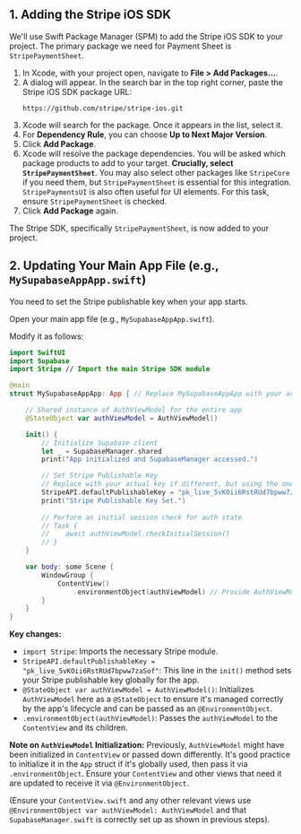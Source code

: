 ## 1. Adding the Stripe iOS SDK

We'll use Swift Package Manager (SPM) to add the Stripe iOS SDK to your project. The primary package we need for Payment Sheet is `StripePaymentSheet`.

1.  In Xcode, with your project open, navigate to **File > Add Packages...**.
2.  A dialog will appear. In the search bar in the top right corner, paste the Stripe iOS SDK package URL:
    ```
    https://github.com/stripe/stripe-ios.git
    ```
3.  Xcode will search for the package. Once it appears in the list, select it.
4.  For **Dependency Rule**, you can choose **Up to Next Major Version**.
5.  Click **Add Package**.
6.  Xcode will resolve the package dependencies. You will be asked which package products to add to your target. **Crucially, select `StripePaymentSheet`**. You may also select other packages like `StripeCore` if you need them, but `StripePaymentSheet` is essential for this integration. `StripePaymentsUI` is also often useful for UI elements. For this task, ensure `StripePaymentSheet` is checked.
7.  Click **Add Package** again.

The Stripe SDK, specifically `StripePaymentSheet`, is now added to your project.

## 2. Updating Your Main App File (e.g., `MySupabaseAppApp.swift`)

You need to set the Stripe publishable key when your app starts.

Open your main app file (e.g., `MySupabaseAppApp.swift`).

Modify it as follows:

```swift
import SwiftUI
import Supabase
import Stripe // Import the main Stripe SDK module

@main
struct MySupabaseAppApp: App { // Replace MySupabaseAppApp with your actual app name

    // Shared instance of AuthViewModel for the entire app
    @StateObject var authViewModel = AuthViewModel()

    init() {
        // Initialize Supabase client
        let _ = SupabaseManager.shared
        print("App initialized and SupabaseManager accessed.")

        // Set Stripe Publishable Key
        // Replace with your actual key if different, but using the one from README for now.
        StripeAPI.defaultPublishableKey = "pk_live_5vKOii6RstRUd7bpww7zaSof"
        print("Stripe Publishable Key Set.")
        
        // Perform an initial session check for auth state
        // Task {
        //    await authViewModel.checkInitialSession()
        // }
    }

    var body: some Scene {
        WindowGroup {
            ContentView()
                .environmentObject(authViewModel) // Provide AuthViewModel to the environment
        }
    }
}
```

**Key changes:**

*   `import Stripe`: Imports the necessary Stripe module.
*   `StripeAPI.defaultPublishableKey = "pk_live_5vKOii6RstRUd7bpww7zaSof"`: This line in the `init()` method sets your Stripe publishable key globally for the app.
*   `@StateObject var authViewModel = AuthViewModel()`: Initializes `AuthViewModel` here as a `@StateObject` to ensure it's managed correctly by the app's lifecycle and can be passed as an `@EnvironmentObject`.
*   `.environmentObject(authViewModel)`: Passes the `authViewModel` to the `ContentView` and its children.

**Note on `AuthViewModel` Initialization:**
Previously, `AuthViewModel` might have been initialized in `ContentView` or passed down differently. It's good practice to initialize it in the `App` struct if it's globally used, then pass it via `.environmentObject`. Ensure your `ContentView` and other views that need it are updated to receive it via `@EnvironmentObject`.

(Ensure your `ContentView.swift` and any other relevant views use `@EnvironmentObject var authViewModel: AuthViewModel` and that `SupabaseManager.swift` is correctly set up as shown in previous steps).
```
